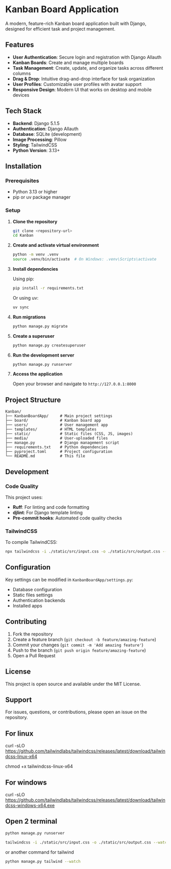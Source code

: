 # Kanban Board Application

A modern, feature-rich Kanban board application built with Django, designed for efficient task and project management.

## Features

- **User Authentication**: Secure login and registration with Django Allauth
- **Kanban Boards**: Create and manage multiple boards
- **Task Management**: Create, update, and organize tasks across different columns
- **Drag & Drop**: Intuitive drag-and-drop interface for task organization
- **User Profiles**: Customizable user profiles with avatar support
- **Responsive Design**: Modern UI that works on desktop and mobile devices

## Tech Stack

- **Backend**: Django 5.1.5
- **Authentication**: Django Allauth
- **Database**: SQLite (development)
- **Image Processing**: Pillow
- **Styling**: TailwindCSS
- **Python Version**: 3.13+

## Installation

### Prerequisites

- Python 3.13 or higher
- pip or uv package manager

### Setup

1. **Clone the repository**
   ```bash
   git clone <repository-url>
   cd Kanban
   ```

2. **Create and activate virtual environment**
   ```bash
   python -m venv .venv
   source .venv/bin/activate  # On Windows: .venv\Scripts\activate
   ```

3. **Install dependencies**
   
   Using pip:
   ```bash
   pip install -r requirements.txt
   ```
   
   Or using uv:
   ```bash
   uv sync
   ```

4. **Run migrations**
   ```bash
   python manage.py migrate
   ```

5. **Create a superuser**
   ```bash
   python manage.py createsuperuser
   ```

6. **Run the development server**
   ```bash
   python manage.py runserver
   ```

7. **Access the application**
   
   Open your browser and navigate to `http://127.0.0.1:8000`

## Project Structure

```
Kanban/
├── KanbanBoardApp/     # Main project settings
├── board/              # Kanban board app
├── users/              # User management app
├── templates/          # HTML templates
├── static/             # Static files (CSS, JS, images)
├── media/              # User-uploaded files
├── manage.py           # Django management script
├── requirements.txt    # Python dependencies
├── pyproject.toml      # Project configuration
└── README.md           # This file
```

## Development

### Code Quality

This project uses:
- **Ruff**: For linting and code formatting
- **djlint**: For Django template linting
- **Pre-commit hooks**: Automated code quality checks

### TailwindCSS

To compile TailwindCSS:
```bash
npx tailwindcss -i ./static/src/input.css -o ./static/src/output.css --watch
```

## Configuration

Key settings can be modified in `KanbanBoardApp/settings.py`:
- Database configuration
- Static files settings
- Authentication backends
- Installed apps

## Contributing

1. Fork the repository
2. Create a feature branch (`git checkout -b feature/amazing-feature`)
3. Commit your changes (`git commit -m 'Add amazing feature'`)
4. Push to the branch (`git push origin feature/amazing-feature`)
5. Open a Pull Request

## License

This project is open source and available under the MIT License.

## Support

For issues, questions, or contributions, please open an issue on the repository.

## For linux 

curl -sLO https://github.com/tailwindlabs/tailwindcss/releases/latest/download/tailwindcss-linux-x64

chmod +x tailwindcss-linux-x64

## For windows 

curl -sLO https://github.com/tailwindlabs/tailwindcss/releases/latest/download/tailwindcss-windows-x64.exe


## Open 2 terminal

```bash
python manage.py runserver
```

```bash
tailwindcss -i ./static/src/input.css -o ./static/src/output.css --watch
```

or another command for tailwind
```bash
python manage.py tailwind --watch
```

